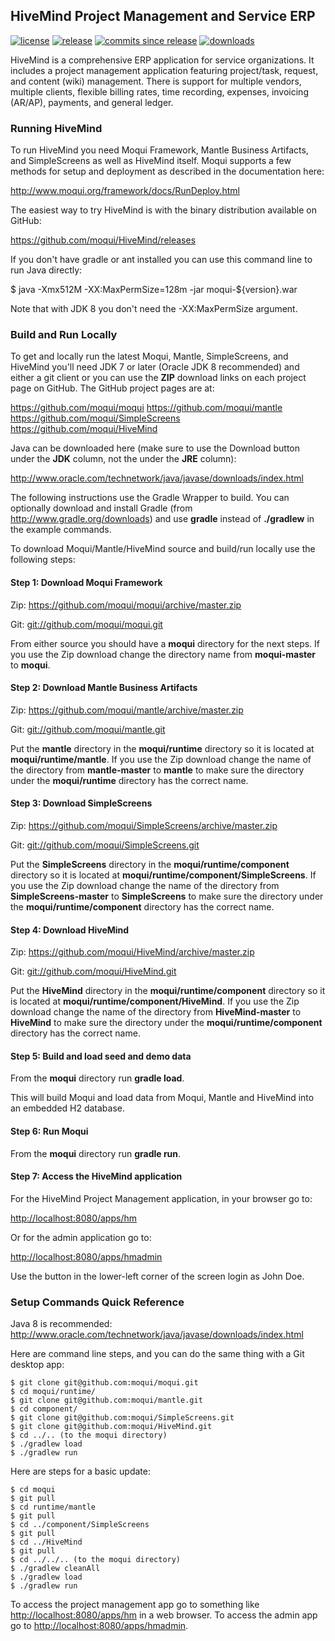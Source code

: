 ## HiveMind Project Management and Service ERP

[![license](http://img.shields.io/badge/license-CC0%201.0%20Universal-blue.svg)](https://github.com/moqui/HiveMind/blob/master/LICENSE.md)
[![release](http://img.shields.io/github/release/moqui/HiveMind.svg)](https://github.com/moqui/HiveMind/releases)
[![commits since release](http://img.shields.io/github/commits-since/moqui/HiveMind/v1.1.2.svg)](https://github.com/moqui/HiveMind/commits/master)
[![downloads](http://img.shields.io/github/downloads/moqui/HiveMind/latest/total.svg)](https://github.com/moqui/HiveMind/releases)

HiveMind is a comprehensive ERP application for service organizations. It
includes a project management application featuring project/task,
request, and content (wiki) management. There is support for multiple
vendors, multiple clients, flexible billing rates, time recording,
expenses, invoicing (AR/AP), payments, and general ledger.

### Running HiveMind

To run HiveMind you need Moqui Framework, Mantle Business Artifacts, and 
SimpleScreens as well as HiveMind itself. Moqui supports a few methods for
setup and deployment as described in the documentation here:

<http://www.moqui.org/framework/docs/RunDeploy.html>

The easiest way to try HiveMind is with the binary distribution available
on GitHub:

<https://github.com/moqui/HiveMind/releases>

If you don't have gradle or ant installed you can use this command line to
run Java directly:

$ java -Xmx512M -XX:MaxPermSize=128m -jar moqui-${version}.war

Note that with JDK 8 you don't need the -XX:MaxPermSize argument.

### Build and Run Locally

To get and locally run the latest Moqui, Mantle, SimpleScreens, and 
HiveMind you'll need JDK 7 or later (Oracle JDK 8 recommended) and either 
a git client or you can use the **ZIP** download links on each project page
on GitHub. The GitHub project pages are at:

<https://github.com/moqui/moqui>
<https://github.com/moqui/mantle>
<https://github.com/moqui/SimpleScreens>
<https://github.com/moqui/HiveMind>

Java can be downloaded here (make sure to use the Download button under
the **JDK** column, not the under the **JRE** column):

<http://www.oracle.com/technetwork/java/javase/downloads/index.html>

The following instructions use the Gradle Wrapper to build. You can 
optionally download and install Gradle (from <http://www.gradle.org/downloads>)
and use **gradle** instead of **./gradlew** in the example commands.

To download Moqui/Mantle/HiveMind source and build/run locally use the
following steps:

#### Step 1: Download Moqui Framework

Zip: <https://github.com/moqui/moqui/archive/master.zip>

Git: <git://github.com/moqui/moqui.git>

From either source you should have a **moqui** directory for the next steps.
If you use the Zip download change the directory name from **moqui-master**
to **moqui**.

#### Step 2: Download Mantle Business Artifacts

Zip: <https://github.com/moqui/mantle/archive/master.zip>

Git: <git://github.com/moqui/mantle.git>

Put the **mantle** directory in the **moqui/runtime** directory so it is
located at **moqui/runtime/mantle**. If you use the Zip download change the
name of the directory from **mantle-master** to **mantle** to make sure the
directory under the **moqui/runtime** directory has the correct name.

#### Step 3: Download SimpleScreens

Zip: <https://github.com/moqui/SimpleScreens/archive/master.zip>

Git: <git://github.com/moqui/SimpleScreens.git>

Put the **SimpleScreens** directory in the **moqui/runtime/component** directory so
it is located at **moqui/runtime/component/SimpleScreens**. If you use the Zip
download change the name of the directory from **SimpleScreens-master** to
**SimpleScreens** to make sure the directory under the **moqui/runtime/component**
directory has the correct name.

#### Step 4: Download HiveMind

Zip: <https://github.com/moqui/HiveMind/archive/master.zip>

Git: <git://github.com/moqui/HiveMind.git>

Put the **HiveMind** directory in the **moqui/runtime/component** directory so
it is located at **moqui/runtime/component/HiveMind**. If you use the Zip
download change the name of the directory from **HiveMind-master** to
**HiveMind** to make sure the directory under the **moqui/runtime/component**
directory has the correct name.

#### Step 5: Build and load seed and demo data

From the **moqui** directory run **gradle load**.

This will build Moqui and load data from Moqui, Mantle and HiveMind into
an embedded H2 database.

#### Step 6: Run Moqui

From the **moqui** directory run **gradle run**.

#### Step 7: Access the HiveMind application

For the HiveMind Project Management application, in your browser go to:

<http://localhost:8080/apps/hm>

Or for the admin application go to:

<http://localhost:8080/apps/hmadmin>

Use the button in the lower-left corner of the screen login as John Doe.

### Setup Commands Quick Reference

Java 8 is recommended: <http://www.oracle.com/technetwork/java/javase/downloads/index.html>

Here are command line steps, and you can do the same thing with a Git desktop app:

    $ git clone git@github.com:moqui/moqui.git
    $ cd moqui/runtime/
    $ git clone git@github.com:moqui/mantle.git
    $ cd component/
    $ git clone git@github.com:moqui/SimpleScreens.git
    $ git clone git@github.com:moqui/HiveMind.git
    $ cd ../.. (to the moqui directory)
    $ ./gradlew load
    $ ./gradlew run

Here are steps for a basic update:

    $ cd moqui
    $ git pull
    $ cd runtime/mantle
    $ git pull
    $ cd ../component/SimpleScreens
    $ git pull
    $ cd ../HiveMind
    $ git pull
    $ cd ../../.. (to the moqui directory)
    $ ./gradlew cleanAll
    $ ./gradlew load
    $ ./gradlew run

To access the project management app go to something like <http://localhost:8080/apps/hm> in a
web browser. To access the admin app go to <http://localhost:8080/apps/hmadmin>.
